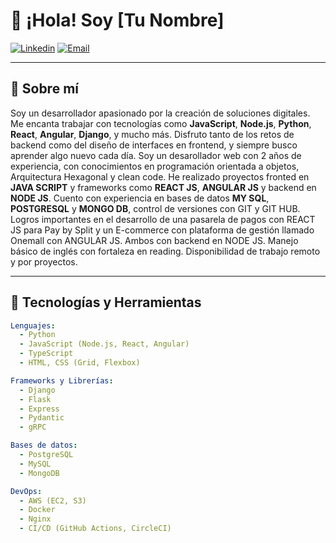 # 👋 ¡Hola! Soy [Tu Nombre] 

[![Linkedin](https://img.shields.io/badge/-LinkedIn-blue?style=flat-square&logo=Linkedin&logoColor=white&link=https://www.linkedin.com/in/tu-usuario)](https://www.linkedin.com/in/tu-usuario)
[![Email](https://img.shields.io/badge/-Email-c14438?style=flat-square&logo=Gmail&logoColor=white&link=mailto:tu-email@gmail.com)](mailto:tu-email@gmail.com)

---

## 🚀 Sobre mí

Soy un desarrollador apasionado por la creación de soluciones digitales. Me encanta trabajar con tecnologías como **JavaScript**, **Node.js**, **Python**, **React**, **Angular**, **Django**, y mucho más. Disfruto tanto de los retos de backend como del diseño de interfaces en frontend, y siempre busco aprender algo nuevo cada día.
Soy un desarollador web con 2 años de experiencia, con conocimientos en programación orientada a objetos, Arquitectura Hexagonal y clean code.
He realizado proyectos fronted en **JAVA SCRIPT** y frameworks como **REACT JS**, **ANGULAR JS** y backend en **NODE JS**. Cuento con experiencia en bases de datos **MY SQL**, **POSTGRESQL** y **MONGO DB**, control de versiones con GIT y GIT HUB.
Logros importantes en el desarrollo de una pasarela de pagos con REACT JS para Pay by Split y un E-commerce con plataforma de gestión llamado Onemall con ANGULAR JS. Ambos con backend en NODE JS.
Manejo básico de inglés con fortaleza en reading.
Disponibilidad de trabajo remoto y por proyectos.


---

## 🔧 Tecnologías y Herramientas

```yaml
Lenguajes:
  - Python
  - JavaScript (Node.js, React, Angular)
  - TypeScript
  - HTML, CSS (Grid, Flexbox)

Frameworks y Librerías:
  - Django
  - Flask
  - Express
  - Pydantic
  - gRPC

Bases de datos:
  - PostgreSQL
  - MySQL
  - MongoDB

DevOps:
  - AWS (EC2, S3)
  - Docker
  - Nginx
  - CI/CD (GitHub Actions, CircleCI)
